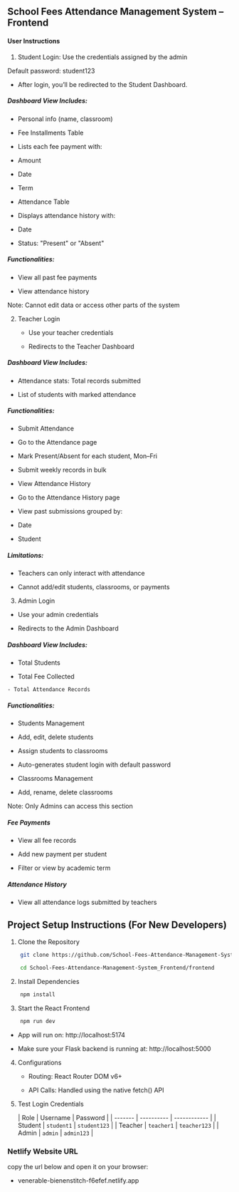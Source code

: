 ## School Fees Attendance Management System – Frontend

  #### User Instructions

   1. Student Login:
   Use the credentials assigned by the admin

   Default password: student123

   - After login, you’ll be redirected to the Student Dashboard.

##### Dashboard View Includes:
- Personal info (name, classroom)

- Fee Installments Table

- Lists each fee payment with:

- Amount

- Date

- Term

- Attendance Table

- Displays attendance history with:

- Date

- Status: "Present" or "Absent"

##### Functionalities:
- View all past fee payments

- View attendance history

Note: Cannot edit data or access other parts of the system

2. Teacher Login
   - Use your teacher credentials

   - Redirects to the Teacher Dashboard

##### Dashboard View Includes:
   - Attendance stats: Total records submitted

   - List of students with marked attendance

##### Functionalities:
   - Submit Attendance

   - Go to the Attendance page

   - Mark Present/Absent for each student, Mon–Fri

   - Submit weekly records in bulk

   - View Attendance History

   - Go to the Attendance History page

   - View past submissions grouped by:

   - Date

   - Student

##### Limitations:
 - Teachers can only interact with attendance

 - Cannot add/edit students, classrooms, or payments

3.  Admin Login
   - Use your admin credentials

   - Redirects to the Admin Dashboard

##### Dashboard View Includes:
   - Total Students

   - Total Fee Collected

    - Total Attendance Records 

##### Functionalities:
- Students Management
- Add, edit, delete students

- Assign students to classrooms

- Auto-generates student login with default password

- Classrooms Management
- Add, rename, delete classrooms

Note: Only Admins can access this section

##### Fee Payments
 - View all fee records

 - Add new payment per student

 - Filter or view by academic term

##### Attendance History
- View all attendance logs submitted by teachers

## Project Setup Instructions (For New Developers)
1. Clone the Repository
```bash
    git clone https://github.com/School-Fees-Attendance-Management-System_Frontend.

    cd School-Fees-Attendance-Management-System_Frontend/frontend
```
2. Install Dependencies
```bash
    npm install
```
3. Start the React Frontend
```bash
    npm run dev
```
   - App will run on:
    http://localhost:5174

   -  Make sure your Flask backend is running at:
    http://localhost:5000

4. Configurations
    - Routing: React Router DOM v6+

    - API Calls: Handled using the native fetch() API

5. Test Login Credentials

    | Role    | Username   | Password     |
| ------- | ---------- | ------------ |
| Student | `student1` | `student123` |
| Teacher | `teacher1` | `teacher123` |
| Admin   | `admin`    | `admin123`   |


### Netlify  Website URL
 copy the url below and open it on your browser:
 - venerable-bienenstitch-f6efef.netlify.app